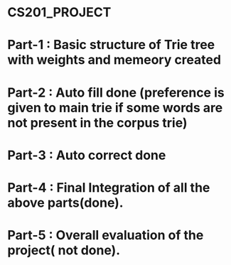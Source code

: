 # CS201_PROJECT

# Part-1 : Basic structure of Trie tree with weights and memeory created

# Part-2 : Auto fill done (preference is given to main trie if some words are not present in the corpus trie)

# Part-3 : Auto correct done 

# Part-4 : Final Integration of all the above parts(done).

# Part-5 : Overall evaluation of the project( not done).
